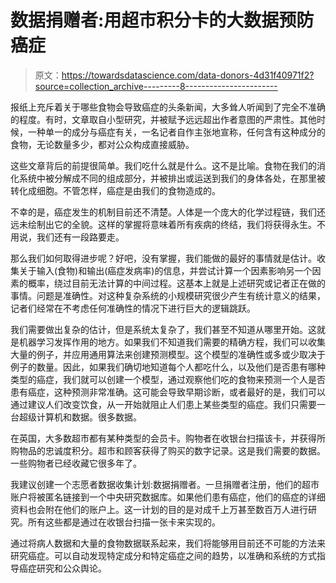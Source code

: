 # 数据捐赠者:用超市积分卡的大数据预防癌症

> 原文：<https://towardsdatascience.com/data-donors-4d31f40971f2?source=collection_archive---------8----------------------->

报纸上充斥着关于哪些食物会导致癌症的头条新闻，大多耸人听闻到了完全不准确的程度。有时，文章取自小型研究，并被赋予远远超出作者意图的严肃性。其他时候，一种单一的成分与癌症有关，一名记者自作主张地宣称，任何含有这种成分的食物，无论数量多少，都对公众构成直接威胁。

这些文章背后的前提很简单。我们吃什么就是什么。这不是比喻。食物在我们的消化系统中被分解成不同的组成部分，并被排出或运送到我们的身体各处，在那里被转化成细胞。不管怎样，癌症是由我们的食物造成的。

不幸的是，癌症发生的机制目前还不清楚。人体是一个庞大的化学过程链，我们还远未绘制出它的全貌。这样的掌握将意味着所有疾病的终结，我们将获得永生。不用说，我们还有一段路要走。

那么我们如何取得进步呢？好吧，没有掌握，我们能做的最好的事情就是估计。收集关于输入(食物)和输出(癌症发病率)的信息，并尝试计算一个因素影响另一个因素的概率，绕过目前无法计算的中间过程。这基本上就是上述研究或记者正在做的事情。问题是准确性。对这种复杂系统的小规模研究很少产生有统计意义的结果，记者们经常在不考虑任何准确性的情况下进行巨大的逻辑跳跃。

我们需要做出复杂的估计，但是系统太复杂了，我们甚至不知道从哪里开始。这就是机器学习发挥作用的地方。如果我们不知道我们需要的精确方程，我们可以收集大量的例子，并应用通用算法来创建预测模型。这个模型的准确性或多或少取决于例子的数量。因此，如果我们确切地知道每个人都吃什么，以及他们是否患有哪种类型的癌症，我们就可以创建一个模型，通过观察他们吃的食物来预测一个人是否患有癌症，这种预测非常准确。这可能会导致早期诊断，或者最好的是，我们可以通过建议人们改变饮食，从一开始就阻止人们患上某些类型的癌症。我们只需要一台超级计算机和数据。很多数据。

在英国，大多数超市都有某种类型的会员卡。购物者在收银台扫描该卡，并获得所购物品的忠诚度积分。超市和顾客获得了购买的数字记录。这是我们需要的数据。一些购物者已经收藏它很多年了。

我建议创建一个志愿者数据收集计划:数据捐赠者。一旦捐赠者注册，他们的超市账户将被匿名链接到一个中央研究数据库。如果他们患有癌症，他们的癌症的详细资料也会附在他们的账户上。这一计划的目的是对成千上万甚至数百万人进行研究。所有这些都是通过在收银台扫描一张卡来实现的。

通过将病人数据和大量的食物数据联系起来，我们将能够用目前还不可能的方法来研究癌症。可以自动发现特定成分和特定癌症之间的趋势，以准确和系统的方式指导癌症研究和公众舆论。